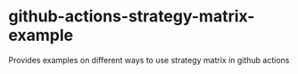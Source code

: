 # github-actions-strategy-matrix-example
Provides examples on different ways to use strategy matrix in github actions
